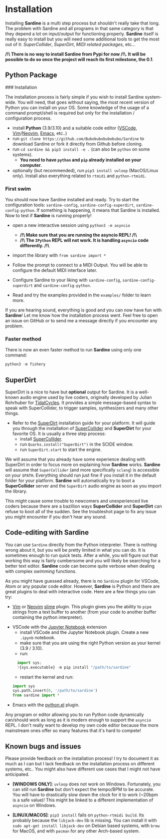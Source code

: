 # Installation

Installing **Sardine** is a multi step process but shouldn't really take that long. The problem with Sardine and all programs in that same category is that they depend a lot on input/output for functioning properly. **Sardine** itself is really easy to install but you will need some additional tools to get the most out of it: *SuperCollider*, *SuperDirt*, *MIDI related packages*, etc...

**/!\\ There is no way to install Sardine from Pypi for now /!\\. It will be possible to do so once the project will reach its first milestone, the 0.1**.

## Python Package

### Installation

The installation process is fairly simple if you wish to install Sardine system-wide. You will need, that goes without saying, the most recent version of Python you can install on your OS. Some knowledge of the usage of a command prompt/shell is required but only for the installation / configuration process.

- install **Python** (3.9/3.10) and a suitable code editor ([VSCode](https://code.visualstudio.com/), [Vim](https://www.vim.org/)/[Neovim](https://neovim.io/), [Emacs](https://www.gnu.org/software/emacs/), etc..)
- run `git clone https://github.com/Bubobubobubobubo/Sardine` to download Sardine or fork it directly from Github before cloning.
- run `cd sardine && pip3 install -e .` (can also be `python` on some systems).
    * **You need to have `python` and `pip` already installed on your computer**.
- optionally (but recommended), run `pip3 install uvloop` (MacOS/Linux only). Install also everything related to `rtmidi` and `python-rtmidi`.

### First swim

You should now have Sardine installed and ready. Try to start the configuration tools: `sardine-config`, `sardine-config-superdirt`, `sardine-config-python`. If something is happening, it means that Sardine is installed. Now to test if **Sardine** is running properly!

- open a new interactive session using `python3 -m asyncio`
    * **/!\\ Make sure that you are running the asyncio REPL! /!\\**
    * **/!\\ The `IPython` REPL will not work. It is handling `asyncio` code differently. /!\\**

- import the library with `from sardine import *`

- Follow the prompt to connect to a MIDI Output. You will be able to configure the default MIDI interface later.

- Configure Sardine to your liking with `sardine-config`, `sardine-config-superdirt` and `sardine-config-python`.

- Read and try the examples provided in the `examples/` folder to learn more.

If you are hearing sound, everything is good and you can now have fun with **Sardine**! Let me know how the installation process went. Feel free to open an issue on GitHub or to send me a message directly if you encounter any problem.

### Faster method

There is now an even faster method to run **Sardine** using only one command:

```python
python3 -m fishery
```

## SuperDirt

SuperDirt is a nice to have but **optional** output for Sardine. It is a well-known audio engine used by live coders, originally developed by Julian Rohrhuber for [TidalCycles](https://tidalcycles.org/). It provides a simple message-based syntax to speak with SuperCollider, to trigger samples, synthesizers and many other things.

- Refer to the [SuperDirt](https://github.com/musikinformatik/SuperDirt) installation guide for your platform. It will guide you through the installation of [SuperCollider](https://supercollider.github.io/) and **SuperDirt** for your favorite OS. It is usually a three step process:
    * install [SuperCollider](https://supercollider.github.io/).
    * run `Quarks.install("SuperDirt")` in the SCIDE window.
    * run `SuperDirt.start` to start the engine.

We will assume that you already have some experience dealing with SuperDirt in order to focus more on explaining how **Sardine** works. **Sardine** will assume that `SuperCollider` (and more specifically `sclang`) is accessible on your `$PATH`. Everything should run just fine if you install it in the default folder for your platform. **Sardine** will automatically try to boot a **SuperCollider** server and the `SuperDirt` audio engine as soon as you import the library.

This might cause some trouble to newcomers and unexperienced live coders because there are a bazillion ways **SuperCollider** and **SuperDirt** can refuse to boot all of the sudden. See the troubleshot page to fix any issue you might encounter if you don't hear any sound.

## Code-editing with Sardine

You can use `Sardine` directly from the Python interpreter. There is nothing wrong about it, but you will be pretty limited in what you can do. It is sometimes enough to run quick tests. After a while, you will figure out that working this way is fairly cumbersome and you will likely be searching for a better text editor. **Sardine** code can become quite verbose when dealing with complex *swimming* functions.

As you might have guessed already, there is no `Sardine` plugin for VSCode, Atom or any popular code editor. However, **Sardine** is Python and there are great plugins to deal with interactive code. Here are a few things you can try:

- [Vim](https://github.com/vim/vim) or [Neovim](https://github.com/neovim/neovim) [slime](https://github.com/jpalardy/vim-slime) plugin. This plugin gives you the ability to `pipe` strings from a text buffer to another (from your code to another buffer containing the python interpreter). 
* VSCode with the [Jupyter Notebook](https://jupyter.org/) extension
    - install VSCode and the Jupyter Notebook plugin. Create a new `.ipynb` notebook.
    - make sure that you are using the right Python version as your kernel (3.9 / 3.10).
    - run: 
    ```python
      import sys; 
      !{sys.executable} -m pip install "/path/to/sardine"
    ```
    - restart the kernel and run:
    ```python
    import sys
    sys.path.insert(0, '/path/to/sardine')
    from sardine import *
    ```
* Emacs with the [python.el](https://github.com/emacs-mirror/emacs/blob/master/lisp/progmodes/python.el) plugin.

Any program or editor allowing you to run Python code dynamically can/should work as long as it is modern enough to support the `asyncio` REPL. I don't really want to develop my own code editor because the more mainstream ones offer so many features that it's hard to compete!

## Known bugs and issues

Please provide feedback on the installation process! I try to document it as much as I can but I lack feedback on the installation process on different systems, etc.. You might also have different use cases that I might not have anticipated.

* **[WINDOWS ONLY]**: `uvloop` does not work on Windows. Fortunately, you can still run **Sardine** but don't expect the tempo/BPM to be accurate. You will have to drastically slow down the clock for it to work (~20bpm is a safe value)! This might be linked to a different implementation of `asyncio` on Windows.

* **[LINUX/MACOS]**: `pip3 install` fails on `python-rtmidi build`. Its probably because the `libjack-dev` lib is missing. You can install it with `sudo apt-get install libjack-dev` on Debian based systems, with `brew` for MacOS, and with `pacman` for any other Arch-based system.

